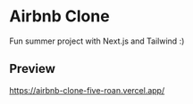 # Airbnb Clone

Fun summer project with Next.js and Tailwind :) 

## Preview
https://airbnb-clone-five-roan.vercel.app/

